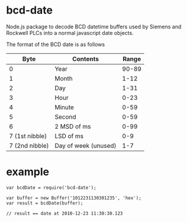 bcd-date
========

Node.js package to decode BCD datetime buffers used by Siemens and Rockwell PLCs into a normal javascript date objects.

The format of the BCD date is as follows


| Byte           | Contents             | Range |
|----------------|----------------------|-------|
| 0              | Year                 | 90-89 |
| 1              | Month                | 1-12  |
| 2              | Day                  | 1-31  |
| 3              | Hour                 | 0-23  |
| 4              | Minute               | 0-59  |
| 5              | Second               | 0-59  |
| 6              | 2 MSD of ms          | 0-99  |
| 7 (1st nibble) | LSD of ms            | 0-9   |
| 7 (2nd nibble) | Day of week (unused) | 1-7   |

example
=======

	var bcdDate = require('bcd-date');

	var buffer = new Buffer('1012231130301235', 'hex');
	var result = bcdDate(buffer);

	// result == date at 2010-12-23 11:30:30.123

